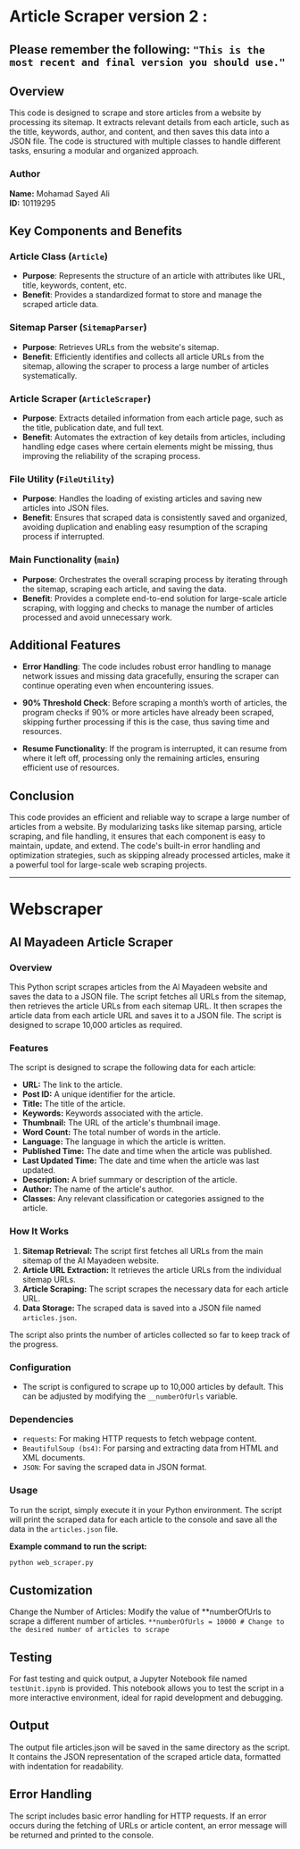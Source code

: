 # Article Scraper version 2 :

## Please remember the following: `"This is the most recent and final version you should use."`

## Overview

This code is designed to scrape and store articles from a website by processing its sitemap. It extracts relevant details from each article, such as the title, keywords, author, and content, and then saves this data into a JSON file. The code is structured with multiple classes to handle different tasks, ensuring a modular and organized approach.

### Author

**Name:** Mohamad Sayed Ali  
**ID:** 10119295

## Key Components and Benefits

### Article Class (`Article`)

- **Purpose**: Represents the structure of an article with attributes like URL, title, keywords, content, etc.
- **Benefit**: Provides a standardized format to store and manage the scraped article data.

### Sitemap Parser (`SitemapParser`)

- **Purpose**: Retrieves URLs from the website's sitemap.
- **Benefit**: Efficiently identifies and collects all article URLs from the sitemap, allowing the scraper to process a large number of articles systematically.

### Article Scraper (`ArticleScraper`)

- **Purpose**: Extracts detailed information from each article page, such as the title, publication date, and full text.
- **Benefit**: Automates the extraction of key details from articles, including handling edge cases where certain elements might be missing, thus improving the reliability of the scraping process.

### File Utility (`FileUtility`)

- **Purpose**: Handles the loading of existing articles and saving new articles into JSON files.
- **Benefit**: Ensures that scraped data is consistently saved and organized, avoiding duplication and enabling easy resumption of the scraping process if interrupted.

### Main Functionality (`main`)

- **Purpose**: Orchestrates the overall scraping process by iterating through the sitemap, scraping each article, and saving the data.
- **Benefit**: Provides a complete end-to-end solution for large-scale article scraping, with logging and checks to manage the number of articles processed and avoid unnecessary work.

## Additional Features

- **Error Handling**: The code includes robust error handling to manage network issues and missing data gracefully, ensuring the scraper can continue operating even when encountering issues.

- **90% Threshold Check**: Before scraping a month’s worth of articles, the program checks if 90% or more articles have already been scraped, skipping further processing if this is the case, thus saving time and resources.

- **Resume Functionality**: If the program is interrupted, it can resume from where it left off, processing only the remaining articles, ensuring efficient use of resources.

## Conclusion

This code provides an efficient and reliable way to scrape a large number of articles from a website. By modularizing tasks like sitemap parsing, article scraping, and file handling, it ensures that each component is easy to maintain, update, and extend. The code's built-in error handling and optimization strategies, such as skipping already processed articles, make it a powerful tool for large-scale web scraping projects.

---

# Webscraper

## Al Mayadeen Article Scraper

### Overview

This Python script scrapes articles from the Al Mayadeen website and saves the data to a JSON file. The script fetches all URLs from the sitemap, then retrieves the article URLs from each sitemap URL. It then scrapes the article data from each article URL and saves it to a JSON file. The script is designed to scrape 10,000 articles as required.

### Features

The script is designed to scrape the following data for each article:

- **URL:** The link to the article.
- **Post ID:** A unique identifier for the article.
- **Title:** The title of the article.
- **Keywords:** Keywords associated with the article.
- **Thumbnail:** The URL of the article's thumbnail image.
- **Word Count:** The total number of words in the article.
- **Language:** The language in which the article is written.
- **Published Time:** The date and time when the article was published.
- **Last Updated Time:** The date and time when the article was last updated.
- **Description:** A brief summary or description of the article.
- **Author:** The name of the article's author.
- **Classes:** Any relevant classification or categories assigned to the article.

### How It Works

1. **Sitemap Retrieval:** The script first fetches all URLs from the main sitemap of the Al Mayadeen website.
2. **Article URL Extraction:** It retrieves the article URLs from the individual sitemap URLs.
3. **Article Scraping:** The script scrapes the necessary data for each article URL.
4. **Data Storage:** The scraped data is saved into a JSON file named `articles.json`.

The script also prints the number of articles collected so far to keep track of the progress.

### Configuration

- The script is configured to scrape up to 10,000 articles by default. This can be adjusted by modifying the `__numberOfUrls` variable.

### Dependencies

- `requests`: For making HTTP requests to fetch webpage content.
- `BeautifulSoup (bs4)`: For parsing and extracting data from HTML and XML documents.
- `JSON`: For saving the scraped data in JSON format.

### Usage

To run the script, simply execute it in your Python environment. The script will print the scraped data for each article to the console and save all the data in the `articles.json` file.

**Example command to run the script:**

```bash
python web_scraper.py

```

## Customization

Change the Number of Articles: Modify the value of **numberOfUrls to scrape a different number of articles.
`**numberOfUrls = 10000 # Change to the desired number of articles to scrape`

## Testing

For fast testing and quick output, a Jupyter Notebook file named `testUnit.ipynb` is provided. This notebook allows you to test the script in a more interactive environment, ideal for rapid development and debugging.

## Output

The output file articles.json will be saved in the same directory as the script. It contains the JSON representation of the scraped article data, formatted with indentation for readability.

## Error Handling

The script includes basic error handling for HTTP requests. If an error occurs during the fetching of URLs or article content, an error message will be returned and printed to the console.
